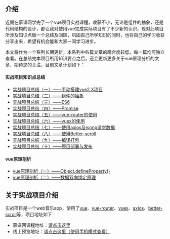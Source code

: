 ## 介绍
近期在慕课网学完了一个vue项目实战课程，收获不小，无论是组件的抽象，还是代码结构的设计，都让我对使用vue完成实际项目有了不少新的认识，现对此项目所涉及知识点做一个总结及回顾，巩固自己所学知识的同时，也将自己的学习收获分享出来，希望有机会能和大家一同学习进步。

本文将作为一个系列长期更新，本系列中各篇文章的耦合度较低，每一篇均可独立查看。在总结完本项目所用知识要点之后，还会更新更多关于vue原理分析的文章，期待您的关注，目前文章计划如下：

#### 实战项目知识点总结

+ [实战项目总结（一）——手动搭建vue2.X项目](#)
+ [实战项目总结（二）——组件的抽象](#)
+ [实战项目总结（三）——ES6](#)
+ [实战项目总结（四）——Promise](#)
+ [实战项目总结（五）——vue-router的使用](#)
+ [实战项目总结（六）——vuex的使用](#)
+ [实战项目总结（七）——使用axios及jsonp请求数据](#)
+ [实战项目总结（八）——使用Better-scroll](#)
+ [实战项目总结（九）——编译打包](#)
+ [实战项目总结（十）——项目部署与发布](#)

#### vue原理剖析

+ [vue原理剖析（一）——Object.defineProperty()](#)
+ [vue原理剖析（二）——数据双向绑定原理](#)

## 关于实战项目介绍
实战项目是一个web音乐app，使用了[vue](https://github.com/vuejs/vue)、[vue-router](https://github.com/vuejs/vue-router)、[vuex](https://github.com/vuejs/vuex)、[axios](https://github.com/mzabriskie/axios)、[better-scroll](https://github.com/ustbhuangyi/better-scroll)等，项目地址如下

+ 慕课网课程地址：[请点击这里](http://coding.imooc.com/class/107.html)
+ 线上预览地址：[请点击这里（使用手机模式查看）](http://music.zsqos.xin)


